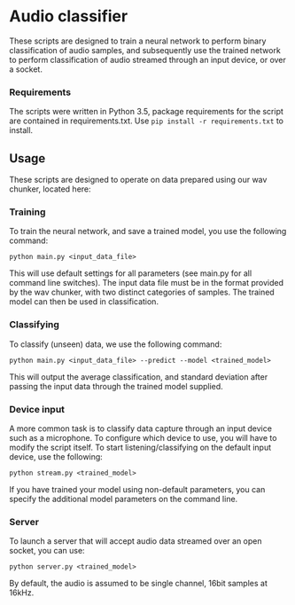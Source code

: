
#  Audio classifier

These scripts are designed to train a neural network to perform binary classification of audio samples, and subsequently use the trained network to perform classification of audio streamed through an input device, or over a socket.

### Requirements

The scripts were written in Python 3.5, package requirements for the script are contained in requirements.txt. Use `pip install -r requirements.txt` to install.

## Usage

These scripts are designed to operate on data prepared using our wav chunker, located here: [](github.com/rndakqa/wav_chunker)

### Training

To train the neural network, and save a trained model, you use the following command:

```
python main.py <input_data_file>
```

This will use default settings for all parameters (see main.py for all command line switches). The input data file must be in the format provided by the wav chunker, with two distinct categories of samples. The trained model can then be used in classification.

### Classifying

To classify (unseen) data, we use the following command:

```
python main.py <input_data_file> --predict --model <trained_model>
```

This will output the average classification, and standard deviation after passing the input data through the trained model supplied.

### Device input

A more common task is to classify data capture through an input device such as a microphone. To configure which device to use, you will have to modify the script itself. To start listening/classifying on the default input device, use the following:

```
python stream.py <trained_model>
```

If you have trained your model using non-default parameters, you can specify the additional model parameters on the command line.

### Server

To launch a server that will accept audio data streamed over an open socket, you can use:

```
python server.py <trained_model>
```

By default, the audio is assumed to be single channel, 16bit samples at 16kHz.